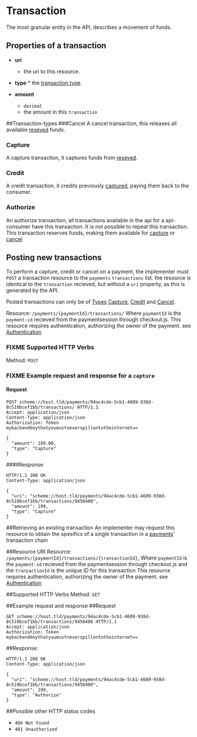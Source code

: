 # Transaction
The most granular entity in the API, describes a movement of funds.

## Properties of a transaction
 * **uri**
    * the uri to this resource.
 * **type**
       * the [transaction type](#transaction-types).

 * **amount**
    * `decimal`
    * the amount in this `transaction`

##Transaction-types
###Cancel
A cancel transaction, this releases all available [reseved](#authorize) funds.

### Capture
A capture transaction, it captures funds from [reseved](#authorize).

### Credit
A credit transaction, it credits previously  [captured](#capture), paying them back to the consumer.

### Authorize
An authorize transaction, all transactions available in the api for a api-consumer have this transaction. It is not possible to repeat this transaction.
This transaction reserves funds, making them available for [capture](#capture) or [cancel](#cancel)

## Posting new transactions
To perform a capture, credit or cancel on a payment, the implementer must `POST` a transaction resource to the `payments` `transactions` list.
the resource is identical to the `transaction` recieved, but without a `uri` property, as this is generated by the API.

Posted transactions can only be of [Types](#transaction-types)  [Capture](#capture), [Credit](#credit) and [Cancel](#cancel).

Resource:  `/payments/{paymentId}/transactions/` Where `paymentId` is the `payment-id` recieved from the paymentsession through checkout.js.
This resource requires authentication, authorizing the owner of the payment. see [Authentication](authentication/#back-end-authentication)


### FIXME Supported HTTP Verbs
Method:    `POST`

### FIXME Example request and response for a `capture`
#### Request

```HTTP
POST scheme://host.tld/payments/94ac4cde-5cb1-4609-938d-8c510bcef1bb/transactions/ HTTP/1.1
Accept: application/json
Content-Type: application/json
Authorization: Token mybackendkeythatyoumustneverspillontotheinternet==

{  
  "amount": 199.00,
  "type": "Capture"  
}
```
####Response
```HTTP
HTTP/1.1 200 OK
Content-Type: application/json

{    
  "uri": "scheme://host.tld/payments/94ac4cde-5cb1-4609-938d-8c510bcef1bb/transactions/9450400",
  "amount": 199,
  "type": "Capture"  
}
```

##Retrieving an existing transaction
An implementer may request this resource to obtain the spesifics of a single transaction in a [payments](payment)' transaction chain

##Resource URI
Resource:  `/payments/{paymentId}/transactions/{transactionId}`, Where `paymentId` is the `payment-id` recieved from the paymentsession through checkout.js and the `transactionId` is the unique ID for this transaction
This resource requires authentication, authorizing the owner of the payment. see [Authentication](authentication/#back-end-authentication)


##Supported HTTP Verbs
Method:    `GET`

##Example request and response
##Request
```HTTP
GET scheme://host.tld/payments/94ac4cde-5cb1-4609-938d-8c510bcef1bb/transactions/9450400 HTTP/1.1
Accept: application/json
Authorization: Token mybackendkeythatyoumustneverspillontotheinternet==
```
##Response:
```HTTP
HTTP/1.1 200 OK
Content-Type: application/json

{    
  "uri": "scheme://host.tld/payments/94ac4cde-5cb1-4609-938d-8c510bcef1bb/transactions/9450400",
  "amount": 199,
  "type": "Authorize"  
}
```
##Possible other HTTP status codes
 * `404 Not Found`
 * `401 Unauthorized`
